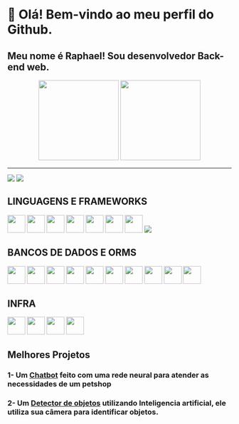 # 👋 Olá! Bem-vindo ao meu perfil do Github.
## Meu nome é Raphael! Sou desenvolvedor Back-end web.

<div align="center">
  <a href="https://github.com/GabrielFeijo"></a>
  <img height="180em" src="https://github-readme-stats-sigma-five.vercel.app/api?username=raphaeltcf&show_icons=true&theme=tokyonight&include_all_commits=true&count_private=true"/>
  <img height="180em" src="https://github-readme-stats-sigma-five.vercel.app/api/top-langs/?username=raphaeltcf&layout=compact&theme=tokyonight"/>
</div>

*******
 <a href = "mailto:raphaeltcferreira@gmail.com"><img src="https://img.shields.io/badge/Gmail-D14836?style=for-the-badge&logo=gmail&logoColor=white" target="_blank"></a>
  <a href="https://www.linkedin.com/in/raphael-torres-cs/" target="_blank"><img src="https://img.shields.io/badge/LinkedIn-0077B5?style=for-the-badge&logo=linkedin&logoColor=white" target="_blank"></a>

## LINGUAGENS E FRAMEWORKS
<img src="https://icongr.am/devicon/python-original.svg?size=128&color=currentColor" width="40" height="40"/> <img src="https://icongr.am/devicon/django-original.svg?size=128&color=currentColor" width="40" height="40"/>
<img src="https://cdn.jsdelivr.net/gh/devicons/devicon@latest/icons/fastapi/fastapi-original.svg" width="40" height="40"/>
<img src="https://cdn.jsdelivr.net/gh/devicons/devicon@latest/icons/flask/flask-original.svg" width="40" height="40"/>
<img src="https://icongr.am/devicon/javascript-original.svg?size=128&color=currentColor" width="40" height="40"/>
<img src="https://icongr.am/devicon/typescript-original.svg?size=128&color=currentColor" width="40" height="40"/>
<img src="https://icongr.am/devicon/nodejs-original.svg?size=128&color=currentColor" width="40" height="40"/>
<img src="https://cdn.jsdelivr.net/gh/devicons/devicon@latest/icons/nestjs/nestjs-original.svg"/>

## BANCOS DE DADOS E ORMS
<img src="https://icongr.am/devicon/mongodb-original.svg?size=128&color=currentColor" width="40" height="40"/> <img src="https://icongr.am/devicon/mysql-original.svg?size=128&color=currentColor" width="40" height="40"/>
<img src="https://icongr.am/devicon/oracle-original.svg?size=128&color=currentColor" width="40" height="40"/>
<img src="https://icongr.am/devicon/postgresql-original.svg?size=128&color=currentColor" width="40" height="40"/>
<img src="https://icongr.am/devicon/redis-original.svg?size=128&color=currentColor" width="40" height="40"/>
<img src="https://icongr.am/devicon/sequelize-original.svg?size=128&color=currentColor" width="40" height="40"/>
<img src="https://cdn.jsdelivr.net/gh/devicons/devicon@latest/icons/prisma/prisma-original.svg" width="40" height="40"/>
<img src="https://cdn.jsdelivr.net/gh/devicons/devicon@latest/icons/sqlite/sqlite-original.svg" width="40" height="40"/>
<img src="https://cdn.jsdelivr.net/gh/devicons/devicon@latest/icons/sqlalchemy/sqlalchemy-original.svg" width="40" height="40"/>
<img src="https://cdn.jsdelivr.net/gh/devicons/devicon@latest/icons/microsoftsqlserver/microsoftsqlserver-original-wordmark.svg" width="40" height="40"/>


## INFRA
<img src="https://icongr.am/devicon/docker-original.svg?size=128&color=currentColor" width="40" height="40"/>
<img src="https://devicon-website.vercel.app/api/amazonwebservices/original.svg" width="40" height="40"/>
<img src="https://devicon-website.vercel.app/api/azure/original-wordmark.svg" width="40" height="40"/>
<img src="https://cdn.jsdelivr.net/gh/devicons/devicon@latest/icons/rabbitmq/rabbitmq-original.svg" width="40" height="40"/>

## Melhores Projetos

### 1- Um [Chatbot](https://github.com/raphaeltcf/Chatbot) feito com uma rede neural para atender as necessidades de um petshop
### 2- Um [Detector de objetos](https://github.com/raphaeltcf/detects-objects-with-IA) utilizando Inteligencia artificial, ele utiliza sua câmera para identificar objetos.
